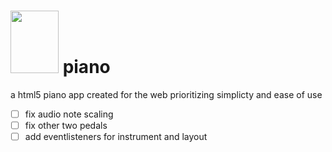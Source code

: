 # <img src='http://dev.siscoding.club/siscodingclub/piano/raw/master/logo.png' height='100' width='77'>  piano 

a html5 piano app created for the web prioritizing simplicty and ease of use

- [ ] fix audio note scaling
- [ ] fix other two pedals
- [ ] add eventlisteners for instrument and layout
